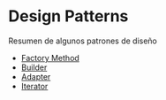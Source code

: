 # Design Patterns

Resumen de algunos patrones de diseño

- [Factory Method](src/factory-method/readme.md)
- [Builder](src/builder/readme.md)
- [Adapter](src/adapter/readme.md)
- [Iterator](src/iterator/readme.md)
